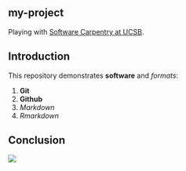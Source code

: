 ## my-project

Playing with [Software Carpentry at UCSB](http://remi-daigle.github.io/2016-04-15-UCSB).
## Introduction

This repository demonstrates **software** and _formats_:

1. **Git**
1. **Github**
1. _Markdown_
1. _Rmarkdown_

## Conclusion

![](https://octodex.github.com/images/labtocat.png)
